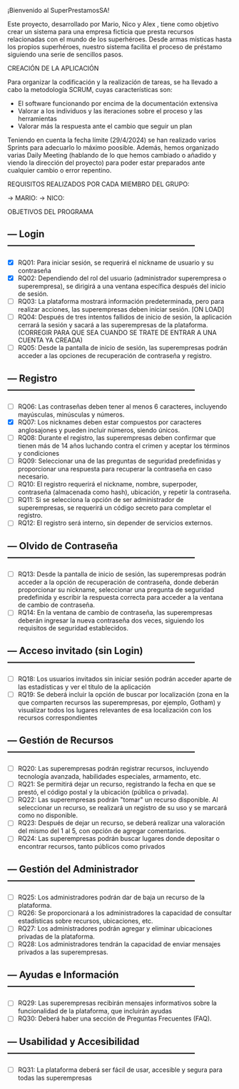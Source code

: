 ¡Bienvenido al SuperPrestamosSA!

Este proyecto, desarrollado por Mario, Nico y Alex , tiene como objetivo crear un sistema para una empresa ficticia que presta recursos 
relacionadas con el mundo de los superhéroes. 
Desde armas místicas hasta los propios superhéroes, nuestro sistema facilita el proceso de préstamo siguiendo una serie de sencillos pasos.

CREACIÓN DE LA APLICACIÓN

Para organizar la codificación y la realización de tareas, se ha llevado a cabo la metodología SCRUM, cuyas características son:
 - El software funcionando por encima de la documentación extensiva
 - Valorar a los individuos y las iteraciones sobre el proceso y las herramientas
 - Valorar más la respuesta ante el cambio que seguir un plan

Teniendo en cuenta la fecha límite (29/4/2024) se han realizado varios Sprints para adecuarlo lo máximo poosible.
Además, hemos organizado varias Daily Meeting (hablando de lo que hemos cambiado o añadido y viendo la dirección del proyecto) para poder estar preparados ante cualquier cambio o error repentino.

REQUISITOS REALIZADOS POR CADA MIEMBRO DEL GRUPO:

-> MARIO:
-> NICO:

OBJETIVOS DEL PROGRAMA 

## **— Login ————————————————————**

- [x]  RQ01: Para iniciar sesión, se requerirá el nickname de usuario y su contraseña
- [x]  RQ02: Dependiendo del rol del usuario (administrador superempresa o superempresa), se dirigirá a una ventana específica después del inicio de sesión.
- [ ]  RQ03: La plataforma mostrará información predeterminada, pero para realizar acciones, las superempresas deben iniciar sesión. [ON LOAD]
- [ ]  RQ04: Después de tres intentos fallidos de inicio de sesión, la aplicación cerrará la sesión y sacará a las superempresas de la plataforma.
(CORREGIR PARA QUE SEA CUANDO SE TRATE DE ENTRAR A UNA CUENTA YA CREADA)
- [ ]  RQ05: Desde la pantalla de inicio de sesión, las superempresas podrán acceder a las opciones de recuperación de contraseña y registro.

## **— Registro ————————————————————**

- [ ]  RQ06: Las contraseñas deben tener al menos 6 caracteres, incluyendo mayúsculas, minúsculas y números.
- [x]  RQ07: Los nicknames deben estar compuestos por caracteres anglosajones y pueden incluir números, siendo únicos.
- [ ]  RQ08: Durante el registro, las superempresas deben confirmar que tienen más de 14 años luchando contra el crimen y aceptar los términos y condiciones
- [ ]  RQ09: Seleccionar una de las preguntas de seguridad predefinidas y proporcionar una respuesta para recuperar la contraseña en caso necesario.
- [ ]  RQ10: El registro requerirá el nickname, nombre, superpoder, contraseña (almacenada como hash), ubicación, y repetir la contraseña.
- [ ]  RQ11: Si se selecciona la opción de ser administrador de superempresas, se requerirá un código secreto para completar el registro.
- [ ]  RQ12: El registro será interno, sin depender de servicios externos.

## **— Olvido de Contraseña————————————————————**

- [ ]  RQ13: Desde la pantalla de inicio de sesión, las superempresas podrán acceder a la opción de recuperación de contraseña, donde deberán proporcionar su nickname, seleccionar una pregunta de seguridad predefinida y escribir la respuesta correcta para acceder a la ventana de cambio de contraseña.
- [ ]  RQ14: En la ventana de cambio de contraseña, las superempresas deberán ingresar la nueva contraseña dos veces, siguiendo los requisitos de seguridad establecidos.

## **— Acceso invitado (sin Login)————————————————————**

- [ ]  RQ18: Los usuarios invitados sin iniciar sesión podrán acceder aparte de las estadísticas y ver el título de la aplicación
- [ ]  RQ19: Se deberá incluir la opción de buscar por localización (zona en la que comparten recursos las superempresas, por ejemplo, Gotham) y visualizar todos los lugares relevantes de esa localización con los recursos correspondientes

## **— Gestión de Recursos————————————————————**

- [ ]  RQ20: Las superempresas podrán registrar recursos, incluyendo tecnología avanzada, habilidades especiales, armamento, etc.
- [ ]  RQ21: Se permitirá dejar un recurso, registrando la fecha en que se prestó, el código postal y la ubicación (pública o privada).
- [ ]  RQ22: Las superempresas podrán "tomar" un recurso disponible. Al seleccionar un recurso, se realizará un registro de su uso y se marcará como no disponible.
- [ ]  RQ23: Después de dejar un recurso, se deberá realizar una valoración del mismo del 1 al 5, con opción de agregar comentarios.
- [ ]  RQ24: Las superempresas podrán buscar lugares donde depositar o encontrar recursos, tanto públicos como privados

## **— Gestión del Administrador————————————————————**

- [ ]  RQ25: Los administradores podrán dar de baja un recurso de la plataforma.
- [ ]  RQ26: Se proporcionará a los administradores la capacidad de consultar estadísticas sobre recursos, ubicaciones, etc.
- [ ]  RQ27: Los administradores podrán agregar y eliminar ubicaciones privadas de la plataforma.
- [ ]  RQ28: Los administradores tendrán la capacidad de enviar mensajes privados a las superempresas.

## **— Ayudas e Información————————————————————**

- [ ]  RQ29: Las superempresas recibirán mensajes informativos sobre la funcionalidad de la plataforma, que incluirán ayudas
- [ ]  RQ30: Deberá haber una sección de Preguntas Frecuentes (FAQ).

## **— Usabilidad y Accesibilidad————————————————————**

- [ ]  RQ31: La plataforma deberá ser fácil de usar, accesible y segura para todas las superempresas

